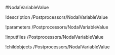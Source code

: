 <!-- MOOSE Object Documentation Stub: Remove this when content is added. -->
#NodalVariableValue

!description /Postprocessors/NodalVariableValue

!parameters /Postprocessors/NodalVariableValue

!inputfiles /Postprocessors/NodalVariableValue

!childobjects /Postprocessors/NodalVariableValue
